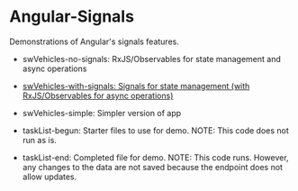# Angular-Signals
Demonstrations of Angular's signals features.

- swVehicles-no-signals: RxJS/Observables for state management and async operations

- [swVehicles-with-signals: Signals for state management (with RxJS/Observables for async operations)](https://gbrunwideagency.github.io/Angular-Signals)

- swVehicles-simple: Simpler version of app

- taskList-begun: Starter files to use for demo. NOTE: This code does not run as is.

- taskList-end: Completed file for demo. NOTE: This code runs. However, any changes to the data are not saved because the endpoint does not allow updates.
